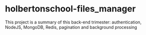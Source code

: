 # holbertonschool-files_manager
This project is a summary of this back-end trimester: authentication, NodeJS, MongoDB, Redis, pagination and background processing
